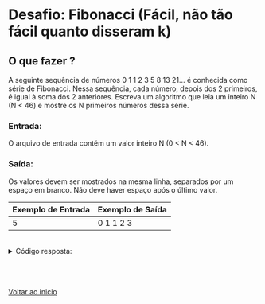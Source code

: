 # Desafio: Fibonacci (Fácil, não tão fácil quanto disseram k)

## O que fazer ?
A seguinte sequência de números 0 1 1 2 3 5 8 13 21... é conhecida como série de Fibonacci. Nessa sequência, cada número, depois dos 2 primeiros, é igual à soma dos 2 anteriores. Escreva um algoritmo que leia um inteiro N (N < 46) e mostre os N primeiros números dessa série.

### Entrada:
O arquivo de entrada contém um valor inteiro N (0 < N < 46).

### Saída:
Os valores devem ser mostrados na mesma linha, separados por um espaço em branco. Não deve haver espaço após o último valor.

| Exemplo de Entrada | Exemplo de Saída |
| --- | --- |
| 5 | 0 1 1 2 3 |

<br>

<details>
<summary>Código resposta:</summary>

```java
package Fibonacci_facil;

import java.io.IOException;
import java.util.Scanner;
public class Main {
    public static void main(String[] args) {
        Scanner leitor = new Scanner(System.in);
        int N = leitor.nextInt();
        int proximo, anterior = 0, atual = 1;

        for (int i = 1; i <= N; i++) {
            if (i == N) System.out.println(anterior); //Se n for 1 ele printa "0" e para

            //Implemente a condição ideal para que possamos obter os valores solicitados:
            else System.out.print(anterior + " "); //Senão, ele printa "0" e continua
            proximo = anterior + atual;
            anterior = atual;
            atual = proximo;
        }
    }
}
```

</details>

<br>

<br>

<br>

[Voltar ao inicio](/README.md)
